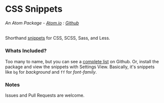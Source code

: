 # CSS Snippets

###### An Atom Package - [Atom.io](https://atom.io/packages/css-snippets) : [Github](https://github.com/dsandstrom/atom-css-snippets)

Shorthand [snippets](https://atom.io/packages/snippets) for CSS, SCSS, Sass, and Less.  

### Whats Included?
Too many to name, but you can see a [complete list](https://github.com/dsandstrom/atom-css-snippets/blob/master/snippets/css-snippets.cson) on Github.  Or, install the package and view the snippets with Settings View.  Basically, it's snippets like `bg` for *background* and `ff` for *font-family*.

### Notes
Issues and Pull Requests are welcome.
